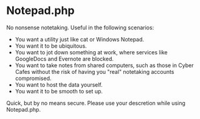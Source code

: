 Notepad.php
===========

No nonsense notetaking. Useful in the following scenarios:
* You want a utility just like cat or Windows Notepad.
* You want it to be ubiquitous.
* You want to jot down something at work, where services like GoogleDocs and Evernote are blocked.
* You want to take notes from shared computers, such as those in Cyber Cafes without the risk of having you "real" notetaking accounts compromised.
* You want to host the data yourself.
* You want it to be smooth to set up.

Quick, but by no means secure. Please use your descretion while using Notepad.php.